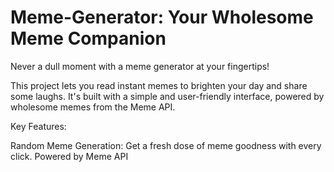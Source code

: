 # Meme-Generator: Your Wholesome Meme Companion

Never a dull moment with a meme generator at your fingertips!

This project lets you read instant memes to brighten your day and share some laughs. It's built with a simple and user-friendly interface, powered by wholesome memes from the Meme API.

Key Features:

Random Meme Generation: Get a fresh dose of meme goodness with every click.
Powered by Meme API
